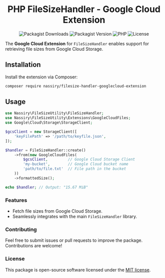 <div align="center">

# PHP FileSizeHandler - Google Cloud Extension

![Packagist Downloads](https://img.shields.io/packagist/dt/nassiry/filesize-handler-googlecloud-extension)
![Packagist Version](https://img.shields.io/packagist/v/nassiry/filesize-handler-googlecloud-extension)
![PHP](https://img.shields.io/badge/PHP-%5E8.0-blue)
![License](https://img.shields.io/github/license/nassiry/filesize-handler-google-cloud-extension)

</div>


The **Google Cloud Extension** for `FileSizeHandler` enables support for retrieving file sizes from Google Cloud Storage.

## Installation

Install the extension via Composer:

```bash
composer require nassiry/filesize-handler-googlecloud-extension
```
## Usage
```php
use Nassiry\FileSizeUtility\FileSizeHandler;
use Nassiry\FileSizeUtility\Extensions\GoogleCloudFiles;
use Google\Cloud\Storage\StorageClient;

$gcsClient = new StorageClient([
    'keyFilePath' => '/path/to/keyfile.json',
]);

$handler = FileSizeHandler::create()
    ->from(new GoogleCloudFiles(
        $gcsClient,         // Google Cloud Storage Client
        'my-bucket',        // Google Cloud bucket name
        'path/to/file.txt'  // File path in the bucket
    ))
    ->formattedSize();

echo $handler; // Output: "15.67 MiB"
```

### Features
- Fetch file sizes from Google Cloud Storage.
- Seamlessly integrates with the main `FileSizeHandler` library.

### Contributing
Feel free to submit issues or pull requests to improve the package. Contributions are welcome!

### License
This package is open-source software licensed under the [MIT license](LICENSE).